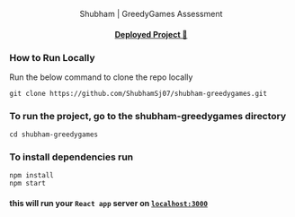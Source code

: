 <p align="center">
 Shubham | GreedyGames Assessment
</p>

<h4 align="center">
  <a href="https://shubham-greedygames.vercel.app/analytics" target="_blank" rel="noreferrer">Deployed Project 🚀</a>
</h4>

### How to Run Locally

Run the below command to clone the repo locally

```
git clone https://github.com/ShubhamSj07/shubham-greedygames.git
```

### To run the project, go to the shubham-greedygames directory

```
cd shubham-greedygames
```

### To install dependencies run

```
npm install
npm start
```

#### this will run your `React app` server on <a href="http://localhost:3000">`localhost:3000`</a>
